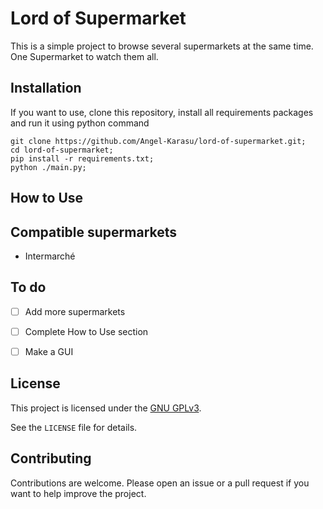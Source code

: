 # Lord of Supermarket

This is a simple project to browse several supermarkets at the same time. One Supermarket to watch them all.

## Installation

If you want to use, clone this repository, install all requirements packages and run it using python command
```shell
git clone https://github.com/Angel-Karasu/lord-of-supermarket.git;
cd lord-of-supermarket;
pip install -r requirements.txt;
python ./main.py;
```

## How to Use

## Compatible supermarkets

- Intermarché

## To do

- [ ] Add more supermarkets

- [ ] Complete How to Use section

- [ ] Make a GUI

## License

This project is licensed under the [GNU GPLv3](https://choosealicense.com/licenses/gpl-3.0/).

See the `LICENSE` file for details.

## Contributing

Contributions are welcome. Please open an issue or a pull request if you want to help improve the project.